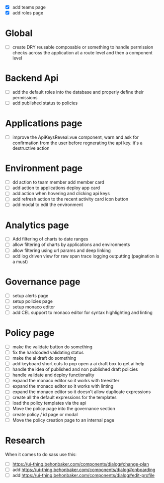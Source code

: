 - [x] add teams page
- [x] add roles page

# Global

- [ ] create DRY reusable composable or something to handle permission checks across the application at a route level and then a component level

# Backend Api

- [ ] add the default roles into the database and properly define their permissions
- [ ] add published status to policies

# Applications page

- [ ] improve the ApiKeysReveal.vue component, warn and ask for confirmation from the user before regnerating the api key. it's a destructive action

# Environment page

- [ ] dd action to team member add member card
- [ ] add action to applications deploy app card
- [ ] add action when hovering and clicking api keys
- [ ] add refresh action to the recent activity card icon button
- [ ] add modal to edit the environment

# Analytics page

- [ ] Add filtering of charts to date ranges
- [ ] allow filtering of charts by applications and environments
- [ ] allow filtering using url params and deep linking
- [ ] add log driven view for raw span trace logging outputting (pagination is a must)

# Governance page

- [ ] setup alerts page
- [ ] setup policies page
- [ ] setup monaco editor
- [ ] add CEL support to monaco editor for syntax highlighting and linting

# Policy page

- [ ] make the validate button do something
- [ ] fix the hardcoded validating status
- [ ] make the ai draft do something
- [ ] add keyboard short cuts to pop open a ai draft box to get ai help
- [ ] handle the idea of published and non published draft policies
- [ ] handle validate and deploy functionality
- [ ] expand the monaco editor so it works with treesitter
- [ ] expand the monaco editor so it works with linting
- [ ] expand the monaco editor so it doesn't allow duplicate expressions
- [ ] create all the default expressions for the templates
- [ ] load the policy templates via the api
- [ ] Move the policy page into the governance section
- [ ] create policy / id page or modal
- [ ] Move the policy creation page to an internal page

# Research

When it comes to do sass use this:

- [ ] <https://ui-thing.behonbaker.com/components/dialog#change-plan>
- [ ] add <https://ui-thing.behonbaker.com/components/dialog#onboarding>
- [ ] add <https://ui-thing.behonbaker.com/components/dialog#edit-profile>
